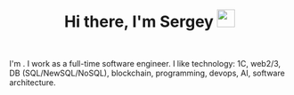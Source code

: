 <h1 align="center">Hi there, I'm Sergey
<img src="https://github.com/blackcater/blackcater/raw/main/images/Hi.gif" height="32"/></h1><br />
<p>I'm . I work as a full-time software engineer. I like technology: 1C, web2/3, DB (SQL/NewSQL/NoSQL), blockchain, programming, devops, AI, software architecture.</p>
